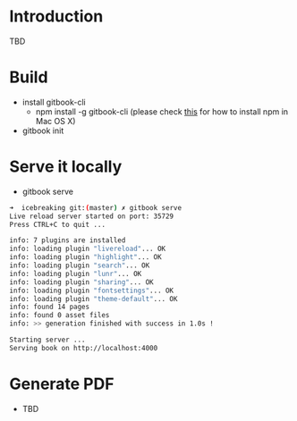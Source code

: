 # Introduction
TBD

# Build
  - install gitbook-cli 
    - npm install -g gitbook-cli (please check [this](http://blog.teamtreehouse.com/install-node-js-npm-mac) for how to install npm in Mac OS X)
 - gitbook init

# Serve it locally
 - gitbook serve
 
```bash
➜  icebreaking git:(master) ✗ gitbook serve
Live reload server started on port: 35729
Press CTRL+C to quit ...

info: 7 plugins are installed
info: loading plugin "livereload"... OK
info: loading plugin "highlight"... OK
info: loading plugin "search"... OK
info: loading plugin "lunr"... OK
info: loading plugin "sharing"... OK
info: loading plugin "fontsettings"... OK
info: loading plugin "theme-default"... OK
info: found 14 pages
info: found 0 asset files
info: >> generation finished with success in 1.0s !

Starting server ...
Serving book on http://localhost:4000

``` 
 
# Generate PDF
 - TBD
